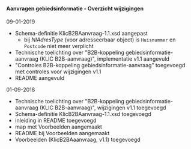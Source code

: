 ﻿#### Aanvragen gebiedsinformatie - Overzicht wijzigingen

09-01-2019
- Schema-definitie KlicB2BAanvraag-1.1.xsd aangepast
  - bij _NIAdresType_ (voor adresseerbaar object) is `Huisnummer` en `Postcode` niet meer verplicht
- Technische toelichting over "B2B-koppeling gebiedsinformatie-aanvraag (KLIC B2B-aanvraag)", implementatie v1.1 aangevuld
- "Controles B2B-koppeling gebiedsinformatie-aanvraag" toegevoegd met controles voor wijzigingen v1.1
- README aangevuld

01-09-2018
- Technische toelichting over "B2B-koppeling gebiedsinformatie-aanvraag (KLIC B2B-aanvraag)", wijzigingen v1.1 toegevoegd
- Schema-definitie KlicB2BAanvraag-1.1.xsd toegevoegd
- inleiding in README toegevoegd
- map met Voorbeelden aangemaakt
- README bij Voorbeelden aangemaakt
- Voorbeelden (KlicB2BAaanvraag, v1.1) toegevoegd
